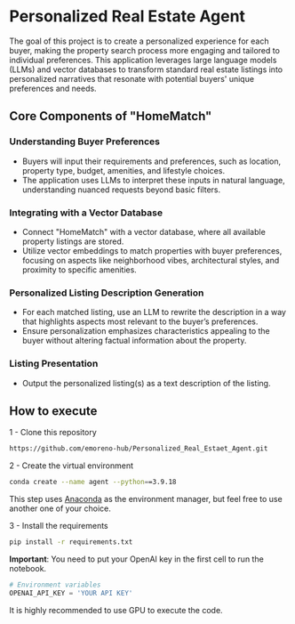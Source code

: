 # Personalized Real Estate Agent

The goal of this project is to create a personalized experience for each buyer, making the property search process more engaging and tailored to individual preferences. This application leverages large language models (LLMs) and vector databases to transform standard real estate listings into personalized narratives that resonate with potential buyers' unique preferences and needs.

## Core Components of "HomeMatch"

### Understanding Buyer Preferences

- Buyers will input their requirements and preferences, such as location, property type, budget, amenities, and lifestyle choices.
- The application uses LLMs to interpret these inputs in natural language, understanding nuanced requests beyond basic filters.

### Integrating with a Vector Database

- Connect "HomeMatch" with a vector database, where all available property listings are stored.
- Utilize vector embeddings to match properties with buyer preferences, focusing on aspects like neighborhood vibes, architectural styles, and proximity to specific amenities.

### Personalized Listing Description Generation

- For each matched listing, use an LLM to rewrite the description in a way that highlights aspects most relevant to the buyer’s preferences.
- Ensure personalization emphasizes characteristics appealing to the buyer without altering factual information about the property.

### Listing Presentation

- Output the personalized listing(s) as a text description of the listing.

## How to execute

1 - Clone this repository
```bash
https://github.com/emoreno-hub/Personalized_Real_Estaet_Agent.git
```

2 - Create the virtual environment

```bash
conda create --name agent --python==3.9.18
```

This step uses [Anaconda](https://www.anaconda.com/) as the environment manager, but feel free to use another one of your choice.

3 - Install the requirements

```bash
pip install -r requirements.txt
```


**Important**: You need to put your OpenAI key in the first cell to run the notebook.

```python
# Environment variables
OPENAI_API_KEY = 'YOUR API KEY'
```
It is highly recommended to use GPU to execute the code.

